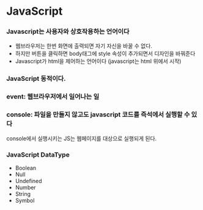 # JavaScript


### Javascript는 사용자와 상호작용하는 언어이다

- 웹브라우저는 한번 화면에 출력되면 자기 자신을 바꿀 수 없다.
- 하지만 버튼을 클릭하면 body태그에 style 속성이 추가되면서 디자인을 바꿔준다
- Javascript가 html을 제어하는 언어이다
(javascript는 html 위에서 시작)

### JavaScript 동적이다.
<script> // JavaScript를 쓸 것이다 선전포고
<br> document.write(1+1) -> 2가 나옴
<br></script>

### event: 웹브라우저에서 일어나는 일

### console: 파일을 만들지 않고도 javascript 코드를 즉석에서 실행할 수 있다

console에서 실행시키는 JS는 웹페이지를 대상으로 실행되게 된다.

### JavaScript DataType

- Boolean
- Null
- Undefined
- Number
- String
- Symbol
